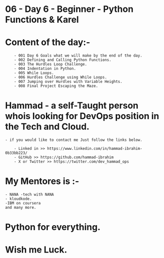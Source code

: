 # 06 - Day 6 - Beginner - Python Functions & Karel
# Content of the day:-
        - 001 Day 6 Goals what we will make by the end of the day.
        - 002 Defining and Calling Python Functions.
        - 003 The Hurdles Loop Challenge.
        - 004 Indentation in Python.
        - 005 While Loops.
        - 006 Hurdles Challenge using While Loops.
        - 007 Jumping over Hurdles with Variable Heights.
        - 008 Final Project Escaping the Maze.

# Hammad - a self-Taught person whois looking for DevOps position in the Tech and Cloud. 
    - if you would like to contact me Just follow the links below.
     
        - Linked in >> https://www.linkedin.com/in/hammad-ibrahim-0b33bb223/
        - GitHub >> https://github.com/hammad-ibrahim
        - X or Twitter >> https://twitter.com/dev_hammad_ops 
# My Mentores is :-
    - NANA -tech with NANA
    - kloudkode.
    -IBM on coursera
    and many more.


# Python for everything.
# Wish me Luck.